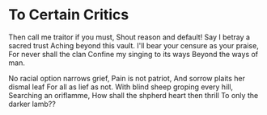 # To Certain Critics

Then call me traitor if you must,
Shout reason and default!
Say I betray a sacred trust
Aching beyond this vault.
I'll bear your censure as your praise,
For never shall the clan
Confine my singing to its ways
Beyond the ways of man.

No racial option narrows grief,
Pain is not patriot,
And sorrow plaits her dismal leaf
For all as lief as not.
With blind sheep groping every hill,
Searching an oriflamme,
How shall the shpherd heart then thrill
To only the darker lamb??
